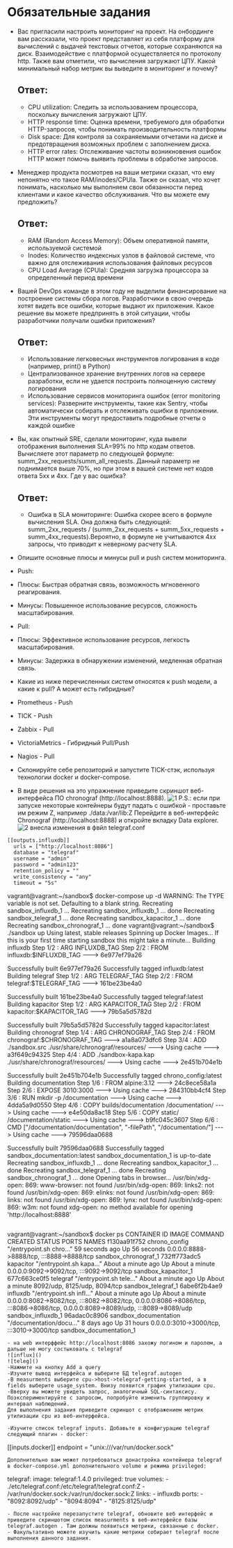 # Обязательные задания
- Вас пригласили настроить мониторинг на проект. На онбординге вам рассказали, что проект представляет из себя платформу для вычислений с выдачей текстовых отчетов, которые сохраняются на диск. Взаимодействие с платформой осуществляется по протоколу http. Также вам отметили, что вычисления загружают ЦПУ. Какой минимальный набор метрик вы выведите в мониторинг и почему?
  ## Ответ:
  - CPU utilization: Следить за использованием процессора, поскольку вычисления загружают ЦПУ.
  - HTTP response time: Оценка времени, требуемого для обработки HTTP-запросов, чтобы понимать производительность платформы
  - Disk space: Для контроля за сохраняемыми отчетами на диске и предотвращения возможных проблем с заполнением диска.
  - HTTP error rates: Отслеживание частоты возникновения ошибок HTTP может помочь выявить проблемы в обработке запросов.
- Менеджер продукта посмотрев на ваши метрики сказал, что ему непонятно что такое RAM/inodes/CPUla. Также он сказал, что хочет понимать, насколько мы выполняем свои обязанности перед клиентами и какое качество обслуживания. Что вы можете ему предложить?
  ## Ответ:
  - RAM (Random Access Memory): Объем оперативной памяти, используемой системой
  - Inodes: Количество индексных узлов в файловой системе, что важно для отслеживания использования файловых ресурсов
  - CPU Load Average (CPUla): Средняя загрузка процессора за определенный период времени
- Вашей DevOps команде в этом году не выделили финансирование на построение системы сбора логов. Разработчики в свою очередь хотят видеть все ошибки, которые выдают их приложения. Какое решение вы можете предпринять в этой ситуации, чтобы разработчики получали ошибки приложения?
  ## Ответ:
  - Использование легковесных инструментов логирования в коде (например, print() в Python)
  - Централизованное хранение внутренних логов на сервере разработки, если не удается построить полноценную систему логирования
  - Использование сервисов мониторинга ошибок (error monitoring services): Разверните инструменты, такие как Sentry, чтобы автоматически собирать и отслеживать ошибки в приложении. Эти инструменты могут предоставить подробные отчеты о каждой ошибке
- Вы, как опытный SRE, сделали мониторинг, куда вывели отображения выполнения SLA=99% по http кодам ответов. Вычисляете этот параметр по следующей формуле: summ_2xx_requests/summ_all_requests. Данный параметр не поднимается выше 70%, но при этом в вашей системе нет кодов ответа 5xx и 4xx. Где у вас ошибка?
  ## Ответ:
  - Ошибка в SLA мониторинге: Ошибка скорее всего в формуле вычисления SLA. Она должна быть следующей: summ_2xx_requests / (summ_2xx_requests + summ_5xx_requests + summ_4xx_requests).Вероятно, в формуле не учитываются 4xx запросы, что приводит к неверному расчету SLA.

- Опишите основные плюсы и минусы pull и push систем мониторинга.
- Push:
-	Плюсы: Быстрая обратная связь, возможность мгновенного реагирования.
-	Минусы: Повышенное использование ресурсов, сложность масштабирования.
-	Pull:
-	Плюсы: Эффективное использование ресурсов, легкость масштабирования.
-	Минусы: Задержка в обнаружении изменений, медленная обратная связь.

- Какие из ниже перечисленных систем относятся к push модели, а какие к pull? А может есть гибридные?
- Prometheus - 	Push
- TICK - 	Push
- Zabbix - Pull
- VictoriaMetrics - Гибридный 	Pull/Push
- Nagios - 	Pull
- Склонируйте себе репозиторий и запустите TICK-стэк, используя технологии docker и docker-compose.
- В виде решения на это упражнение приведите скриншот веб-интерфейса ПО chronograf (http://localhost:8888).
![1](https://github.com/EVolgina/dzmonitoring2/blob/main/hronograf.PNG) 
P.S.: если при запуске некоторые контейнеры будут падать с ошибкой - проставьте им режим Z, например ./data:/var/lib:Z
Перейдите в веб-интерфейс Chronograf (http://localhost:8888) и откройте вкладку Data explorer.
![2](https://github.com/EVolgina/dzmonitoring2/blob/main/%D0%BE%D1%88%D0%B8%D0%B1%D0%BA%D0%B0.PNG)
внесла изменения в фвйл telegraf.conf
```
[[outputs.influxdb]]
  urls = ["http://localhost:8086"]
  database = "telegraf"
  username = "admin"
  password = "admin123"
  retention_policy = ""
  write_consistency = "any"
  timeout = "5s"
```
vagrant@vagrant:~/sandbox$ docker-compose up -d
WARNING: The TYPE variable is not set. Defaulting to a blank string.
Recreating sandbox_influxdb_1 ...
Recreating sandbox_influxdb_1 ... done
Recreating sandbox_telegraf_1  ... done
Recreating sandbox_kapacitor_1 ... done
Recreating sandbox_chronograf_1 ... done
vagrant@vagrant:~/sandbox$ ./sandbox up
Using latest, stable releases
Spinning up Docker Images...
If this is your first time starting sandbox this might take a minute...
Building influxdb
Step 1/2 : ARG INFLUXDB_TAG
Step 2/2 : FROM influxdb:$INFLUXDB_TAG
 ---> 6e977ef79a26

Successfully built 6e977ef79a26
Successfully tagged influxdb:latest
Building telegraf
Step 1/2 : ARG TELEGRAF_TAG
Step 2/2 : FROM telegraf:$TELEGRAF_TAG
 ---> 161be23be4a0

Successfully built 161be23be4a0
Successfully tagged telegraf:latest
Building kapacitor
Step 1/2 : ARG KAPACITOR_TAG
Step 2/2 : FROM kapacitor:$KAPACITOR_TAG
 ---> 79b5a5d5782d

Successfully built 79b5a5d5782d
Successfully tagged kapacitor:latest
Building chronograf
Step 1/4 : ARG CHRONOGRAF_TAG
Step 2/4 : FROM chronograf:$CHRONOGRAF_TAG
 ---> a1a8a073dfc6
Step 3/4 : ADD ./sandbox.src ./usr/share/chronograf/resources/
 ---> Using cache
 ---> a3f649c94325
Step 4/4 : ADD ./sandbox-kapa.kap ./usr/share/chronograf/resources/
 ---> Using cache
 ---> 2e451b704e1b

Successfully built 2e451b704e1b
Successfully tagged chrono_config:latest
Building documentation
Step 1/6 : FROM alpine:3.12
 ---> 24c8ece58a1a
Step 2/6 : EXPOSE 3010:3000
 ---> Using cache
 ---> 284310bb4cf4
Step 3/6 : RUN mkdir -p /documentation
 ---> Using cache
 ---> 4dda5a9d0550
Step 4/6 : COPY builds/documentation /documentation/
 ---> Using cache
 ---> e4e50da8ac18
Step 5/6 : COPY static/ /documentation/static
 ---> Using cache
 ---> b9fc045c3607
Step 6/6 : CMD ["/documentation/documentation", "-filePath", "/documentation/"]
 ---> Using cache
 ---> 79596daa0688

Successfully built 79596daa0688
Successfully tagged sandbox_documentation:latest
sandbox_documentation_1 is up-to-date
Recreating sandbox_influxdb_1 ... done
Recreating sandbox_kapacitor_1 ... done
Recreating sandbox_telegraf_1  ... done
Recreating sandbox_chronograf_1 ... done
Opening tabs in browser...
/usr/bin/xdg-open: 869: www-browser: not found
/usr/bin/xdg-open: 869: links2: not found
/usr/bin/xdg-open: 869: elinks: not found
/usr/bin/xdg-open: 869: links: not found
/usr/bin/xdg-open: 869: lynx: not found
/usr/bin/xdg-open: 869: w3m: not found
xdg-open: no method available for opening 'http://localhost:8888'
```
```
vagrant@vagrant:~/sandbox$ docker ps
CONTAINER ID   IMAGE                   COMMAND                  CREATED              STATUS              PORTS                                                                                                                             NAMES
f130aa91f752   chrono_config           "/entrypoint.sh chro…"   59 seconds ago       Up 56 seconds       0.0.0.0:8888->8888/tcp, :::8888->8888/tcp                                                                                         sandbox_chronograf_1
732ff773adc5   kapacitor               "/entrypoint.sh kapa…"   About a minute ago   Up About a minute   0.0.0.0:9092->9092/tcp, :::9092->9092/tcp                                                                                         sandbox_kapacitor_1
677c663ce0f5   telegraf                "/entrypoint.sh tele…"   About a minute ago   Up About a minute   8092/udp, 8125/udp, 8094/tcp                                                                                                      sandbox_telegraf_1
6abe6f2b4ae9   influxdb                "/entrypoint.sh infl…"   About a minute ago   Up About a minute   0.0.0.0:8082->8082/tcp, :::8082->8082/tcp, 0.0.0.0:8086->8086/tcp, :::8086->8086/tcp, 0.0.0.0:8089->8089/udp, :::8089->8089/udp   sandbox_influxdb_1
96adac0c8906   sandbox_documentation   "/documentation/docu…"   8 days ago           Up 31 hours         0.0.0.0:3010->3000/tcp, :::3010->3000/tcp                                                                                         sandbox_documentation_1
```
- на web интерффейс http://localhost:8086 захожу логином и паролем, а дальше не могу состыковать с telegraf
![influx]()
![teleg]()
-Нажмите на кнопку Add a query
-Изучите вывод интерфейса и выберите БД telegraf.autogen
-В measurments выберите cpu->host->telegraf-getting-started, а в fields выберите usage_system. Внизу появится график утилизации cpu.
-Вверху вы можете увидеть запрос, аналогичный SQL-синтаксису. Поэкспериментируйте с запросом, попробуйте изменить группировку и интервал наблюдений.
Для выполнения задания приведите скриншот с отображением метрик утилизации cpu из веб-интерфейса.

-Изучите список telegraf inputs. Добавьте в конфигурацию telegraf следующий плагин - docker:
```
[[inputs.docker]]
  endpoint = "unix:///var/run/docker.sock"
```
Дополнительно вам может потребоваться донастройка контейнера telegraf в docker-compose.yml дополнительного volume и режима privileged:
```
  telegraf:
    image: telegraf:1.4.0
    privileged: true
    volumes:
      - ./etc/telegraf.conf:/etc/telegraf/telegraf.conf:Z
      - /var/run/docker.sock:/var/run/docker.sock:Z
    links:
      - influxdb
    ports:
      - "8092:8092/udp"
      - "8094:8094"
      - "8125:8125/udp"
```
- После настройке перезапустите telegraf, обновите веб интерфейс и приведите скриншотом список measurments в веб-интерфейсе базы telegraf.autogen . Там должны появиться метрики, связанные с docker.
- Факультативно можете изучить какие метрики собирает telegraf после выполнения данного задания.
